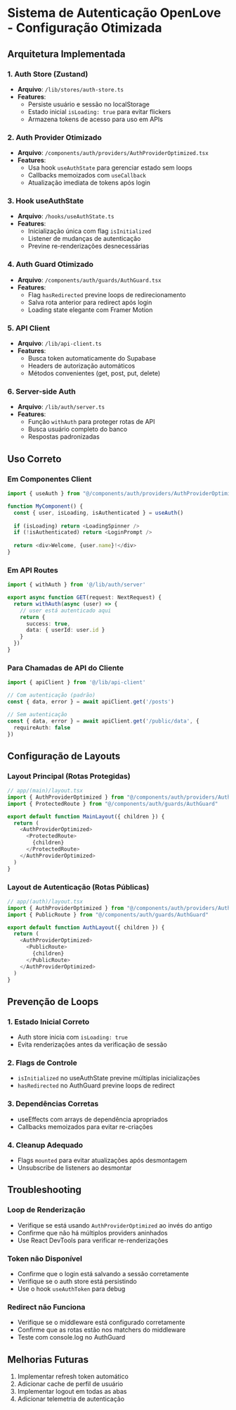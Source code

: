 # Sistema de Autenticação OpenLove - Configuração Otimizada

## Arquitetura Implementada

### 1. Auth Store (Zustand)
- **Arquivo**: `/lib/stores/auth-store.ts`
- **Features**:
  - Persiste usuário e sessão no localStorage
  - Estado inicial `isLoading: true` para evitar flickers
  - Armazena tokens de acesso para uso em APIs

### 2. Auth Provider Otimizado
- **Arquivo**: `/components/auth/providers/AuthProviderOptimized.tsx`
- **Features**:
  - Usa hook `useAuthState` para gerenciar estado sem loops
  - Callbacks memoizados com `useCallback`
  - Atualização imediata de tokens após login

### 3. Hook useAuthState
- **Arquivo**: `/hooks/useAuthState.ts`
- **Features**:
  - Inicialização única com flag `isInitialized`
  - Listener de mudanças de autenticação
  - Previne re-renderizações desnecessárias

### 4. Auth Guard Otimizado
- **Arquivo**: `/components/auth/guards/AuthGuard.tsx`
- **Features**:
  - Flag `hasRedirected` previne loops de redirecionamento
  - Salva rota anterior para redirect após login
  - Loading state elegante com Framer Motion

### 5. API Client
- **Arquivo**: `/lib/api-client.ts`
- **Features**:
  - Busca token automaticamente do Supabase
  - Headers de autorização automáticos
  - Métodos convenientes (get, post, put, delete)

### 6. Server-side Auth
- **Arquivo**: `/lib/auth/server.ts`
- **Features**:
  - Função `withAuth` para proteger rotas de API
  - Busca usuário completo do banco
  - Respostas padronizadas

## Uso Correto

### Em Componentes Client
```typescript
import { useAuth } from "@/components/auth/providers/AuthProviderOptimized"

function MyComponent() {
  const { user, isLoading, isAuthenticated } = useAuth()
  
  if (isLoading) return <LoadingSpinner />
  if (!isAuthenticated) return <LoginPrompt />
  
  return <div>Welcome, {user.name}!</div>
}
```

### Em API Routes
```typescript
import { withAuth } from '@/lib/auth/server'

export async function GET(request: NextRequest) {
  return withAuth(async (user) => {
    // user está autenticado aqui
    return {
      success: true,
      data: { userId: user.id }
    }
  })
}
```

### Para Chamadas de API do Cliente
```typescript
import { apiClient } from '@/lib/api-client'

// Com autenticação (padrão)
const { data, error } = await apiClient.get('/posts')

// Sem autenticação
const { data, error } = await apiClient.get('/public/data', { 
  requireAuth: false 
})
```

## Configuração de Layouts

### Layout Principal (Rotas Protegidas)
```typescript
// app/(main)/layout.tsx
import { AuthProviderOptimized } from "@/components/auth/providers/AuthProviderOptimized"
import { ProtectedRoute } from "@/components/auth/guards/AuthGuard"

export default function MainLayout({ children }) {
  return (
    <AuthProviderOptimized>
      <ProtectedRoute>
        {children}
      </ProtectedRoute>
    </AuthProviderOptimized>
  )
}
```

### Layout de Autenticação (Rotas Públicas)
```typescript
// app/(auth)/layout.tsx
import { AuthProviderOptimized } from "@/components/auth/providers/AuthProviderOptimized"
import { PublicRoute } from "@/components/auth/guards/AuthGuard"

export default function AuthLayout({ children }) {
  return (
    <AuthProviderOptimized>
      <PublicRoute>
        {children}
      </PublicRoute>
    </AuthProviderOptimized>
  )
}
```

## Prevenção de Loops

### 1. Estado Inicial Correto
- Auth store inicia com `isLoading: true`
- Evita renderizações antes da verificação de sessão

### 2. Flags de Controle
- `isInitialized` no useAuthState previne múltiplas inicializações
- `hasRedirected` no AuthGuard previne loops de redirect

### 3. Dependências Corretas
- useEffects com arrays de dependência apropriados
- Callbacks memoizados para evitar re-criações

### 4. Cleanup Adequado
- Flags `mounted` para evitar atualizações após desmontagem
- Unsubscribe de listeners ao desmontar

## Troubleshooting

### Loop de Renderização
- Verifique se está usando `AuthProviderOptimized` ao invés do antigo
- Confirme que não há múltiplos providers aninhados
- Use React DevTools para verificar re-renderizações

### Token não Disponível
- Confirme que o login está salvando a sessão corretamente
- Verifique se o auth store está persistindo
- Use o hook `useAuthToken` para debug

### Redirect não Funciona
- Verifique se o middleware está configurado corretamente
- Confirme que as rotas estão nos matchers do middleware
- Teste com console.log no AuthGuard

## Melhorias Futuras
1. Implementar refresh token automático
2. Adicionar cache de perfil de usuário
3. Implementar logout em todas as abas
4. Adicionar telemetria de autenticação